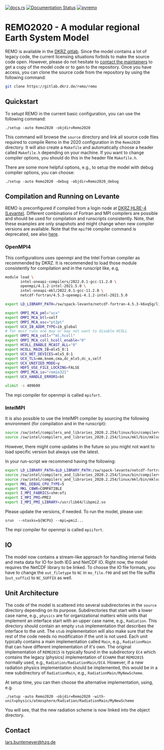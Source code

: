 [![docs.rs](https://img.shields.io/badge/scientific%20documentation-read-green)](https://gerics.pages.hzdr.de/remo/remo-doc)
[![Documentation Status](https://readthedocs.org/projects/remo-user-guide/badge/?version=latest)](https://remo-user-guide.readthedocs.io/en/latest/?badge=latest)
[![pyremo](https://img.shields.io/badge/pyremo-docs-green)](https://pyremo.readthedocs.io)

# REMO2020 - A modular regional Earth System Model

REMO is available in the [DKRZ gitlab](https://gitlab.dkrz.de/). Since the model contains a lot of legacy code, the current licensing situations forbids to make the source code open. However, please do not hesitate to [contact the maintainers](mailto:contact@remo-rcm.de) to get a copy of the model code or to gain to the repository. Once you have access, you can clone the source code from the repository by using the following command:

```bash
git clone https://gitlab.dkrz.de/remo/remo
```

## Quickstart

To setupt REMO in the current basic configuration, you can use the following command:

```
./setup -auto Remo2020 -objdir=Remo2020
```
This command will browse the `source` directory and link all source code files
required to compile Remo in the 2020 configuration in the `Remo2020` directory. 
It will also create a `Makefile` and automatically choose a header called `Makefile.h`
depending on your machine. If you want to change compiler options, you should do this
in the header file `Makefile.h`.

There are some more helpful options, e.g., to setup the model with debug compiler
options, you can choose:

```
./setup -auto Remo2020 -debug -objdir=Remo2020_debug
```

## Compilation and Running on Levante

REMO is preconfigured if compiled from a login node at [DKRZ HLRE-4 (Levante)](https://docs.dkrz.de/doc/levante/). Different combinations of Fortran and MPI compilers are possible and should be used for compilation and runscripts consistently. Note, that these examples are only snapshots and might change when new compiler versions are available. Note that the `mpif90` compiler command is deprecated, see also [here](https://docs.dkrz.de/doc/levante/code-development/compiling-and-linking.html#mpi-compiler-wrappers).

### OpenMPI4

This configurations uses openmpi and the Intel Fortran compiler as recommended by DKRZ. It is recommended to load those module consistently for compilation and in the runscript like, e.g, 

```bash
module load \
       intel-oneapi-compilers/2022.0.1-gcc-11.2.0 \
       openmpi/4.1.2-intel-2021.5.0 \
       intel-oneapi-mkl/2022.0.1-gcc-11.2.0 \
       netcdf-fortran/4.5.3-openmpi-4.1.2-intel-2021.5.0

export LD_LIBRARY_PATH=/sw/spack-levante/netcdf-fortran-4.5.3-k6xq5g/lib:$LD_LIBRARY_PATH

export OMPI_MCA_pml="ucx"
export OMPI_MCA_btl=self
export OMPI_MCA_osc="pt2pt"
export UCX_IB_ADDR_TYPE=ib_global
# for most runs one may or may not want to disable HCOLL
export OMPI_MCA_coll="^ml,hcoll"
export OMPI_MCA_coll_hcoll_enable="0"
export HCOLL_ENABLE_MCAST_ALL="0"
export HCOLL_MAIN_IB=mlx5_0:1
export UCX_NET_DEVICES=mlx5_0:1
export UCX_TLS=mm,knem,cma,dc_mlx5,dc_x,self
export UCX_UNIFIED_MODE=y
export HDF5_USE_FILE_LOCKING=FALSE
export OMPI_MCA_io="romio321"
export UCX_HANDLE_ERRORS=bt

ulimit -s 409600

```

The mpi compiler for openmpi is called `mpifort`.

### IntelMPI

It is also possible to use the IntelMPI compiler by sourcing the following environment (for compilation and in the runscript):

```bash
source /sw/intel/compilers_and_libraries_2020.2.254/linux/bin/compilervars.sh -ofi_internal=1 intel64
source /sw/intel/compilers_and_libraries_2020.2.254/linux/mkl/bin/mklvars.sh intel64
```
However, there might come updates in the future so you might not want to load specific version but always use the latest.

In your run-script we recommend having the following:
```bash
export LD_LIBRARY_PATH=$LD_LIBRARY_PATH:/sw/spack-levante/netcdf-fortran-4.5.3-r5r3ev/lib/
source /sw/intel/compilers_and_libraries_2020.2.254/linux/bin/compilervars.sh -ofi_internal=1 intel64
source /sw/intel/compilers_and_libraries_2020.2.254/linux/mkl/bin/mklvars.sh intel64
export MKL_DEBUG_CPU_TYPE=5
export MKL_CBWR=COMPATIBLE
export I_MPI_FABRICS=shm:ofi
export I_MPI_PMI=PMI2
export I_MPI_PMI_LIBRARY=/usr/lib64/libpmi2.so
```
Please update the versions, if needed. To run the model, please use:
```
srun  --ntasks=${NCPU} --mpi=pmi2...
```

The mpi compiler for openmpi is called `mpiifort`.

## IO

The model now contains a stream-like approach for handling internal fields
and meta data for IO for both IEG and NetCDF IO. Right now, the model requires
the NetCDF library to be linked. To choose the IO file formats, you have to
change the `out_filetype` to `NC` in `mo_file.f90` and set the file suffix 
(`out_suffix`) to `NC_SUFFIX` as well.

## Unit Architecture

The code of the model is scattered into several subdirectories in the `source` directory
depending on its purpose. Subdirectories that start with a lower case name, e.g., `physics`
are for organizational matters while units that implement an interface start with an upper case
name, e.g., `Radiation`. This directory should contain an empty `stub` implementation 
that describes the interface to the unit. The `stub` implementation will also make sure
that the rest of the code needs no modification if the unit is not used. 
Each unit typically contains a main implementation called `Main`, e.g., `RadiationMain` that 
can have different implementation of it's own. The original implementation of `REMO2015`
is typically found in the subdirectory `EC4` which contains the legacy (physics)
implementation of `ECHAM4` that `REMO2015` normally used, e.g., `Radiation/RadiationMain/EC4`.
However, if a new radiation physics implementation should be implemented, this would 
be in a new subdirectory of `RadiationMain`, e.g., `RadiationMain/MyNewScheme`.

At setup time, you can then choose the alternative implementation, using, e.g.
```
./setup -auto Remo2020 -objdir=Remo2020 -with-unit=physics/atmosphere/Radiation/RadiationMain/MyNewScheme
```
You will see, that the new radiation scheme is now linked into the object directory.

## Contact

lars.buntemeyer@hzg.de


